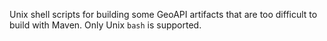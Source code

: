 Unix shell scripts for building some GeoAPI artifacts that are too difficult to build with Maven.
Only Unix `bash` is supported.
